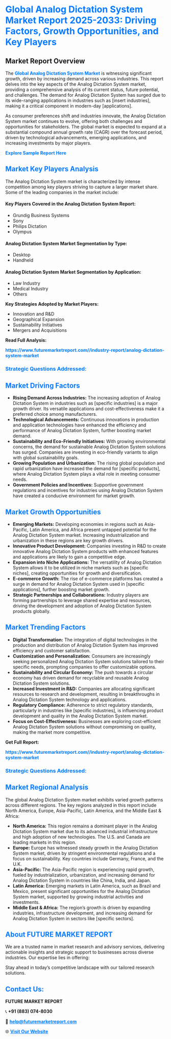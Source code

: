 <h1 style="color: #007BFF;">Global Analog Dictation System Market Report 2025-2033: Driving Factors, Growth Opportunities, and Key Players</h1>

<section id="overview">
<h2>Market Report Overview</h2>
<p>The <a href="https://www.futuremarketreport.com//industry-report/analog-dictation-system-market" style="color: #007BFF; text-decoration: none;"><strong>Global Analog Dictation System Market</strong></a> is witnessing significant growth, driven by increasing demand across various industries. This report delves into the key aspects of the Analog Dictation System market, providing a comprehensive analysis of its current status, future potential, and challenges. The demand for Analog Dictation System has surged due to its wide-ranging applications in industries such as [insert industries], making it a critical component in modern-day [applications].</p>
<p>As consumer preferences shift and industries innovate, the Analog Dictation System market continues to evolve, offering both challenges and opportunities for stakeholders. The global market is expected to expand at a substantial compound annual growth rate (CAGR) over the forecast period, driven by technological advancements, emerging applications, and increasing investments by major players.</p>
</section>

<section id="overview">
<p><a href="https://www.futuremarketreport.com//request-sample/reportId=79580" style="color: #007BFF; text-decoration: none;"><strong>Explore Sample Report Here</strong></a></p>
</section>

<section id="key-players">
<h2 style="color: #007BFF;">Market Key Players Analysis</h2>
<p>The Analog Dictation System market is characterized by intense competition among key players striving to capture a larger market share. Some of the leading companies in the market include:</p>
<h4>Key Players Covered in the Analog Dictation System Report:</h4>
<ul><li>Grundig Business Systems</li><li>Sony</li><li>Philips Dictation</li><li>Olympus</li></ul>
<h4>Analog Dictation System Market Segmentation by Type:</h4>
<ul><li>Desktop</li><li>Handheld</li></ul>

<h4>Analog Dictation System Market Segmentation by Application:</h4>
<ul><li>Law Industry</li><li>Medical Industry</li><li>Others</li></ul>
<p><strong>Key Strategies Adopted by Market Players:</strong></p>
<ul>
<li>Innovation and R&D</li>
<li>Geographical Expansion</li>
<li>Sustainability Initiatives</li>
<li>Mergers and Acquisitions</li>
</ul>
</section>

<section>
<p><strong>Read Full Analysis: </strong></p><a href="https://www.futuremarketreport.com//industry-report/analog-dictation-system-market" style="color: #007BFF; text-decoration: none;"><strong>https://www.futuremarketreport.com//industry-report/analog-dictation-system-market</strong></a>
<h3 style="color: #007BFF;">Strategic Questions Addressed:</h3>
</section>

<section id="driving-factors">
<h2 style="color: #007BFF;">Market Driving Factors</h2>
<ul>
<li><strong>Rising Demand Across Industries:</strong> The increasing adoption of Analog Dictation System in industries such as [specific industries] is a major growth driver. Its versatile applications and cost-effectiveness make it a preferred choice among manufacturers.</li>
<li><strong>Technological Advancements:</strong> Continuous innovations in production and application technologies have enhanced the efficiency and performance of Analog Dictation System, further boosting market demand.</li>
<li><strong>Sustainability and Eco-Friendly Initiatives:</strong> With growing environmental concerns, the demand for sustainable Analog Dictation System solutions has surged. Companies are investing in eco-friendly variants to align with global sustainability goals.</li>
<li><strong>Growing Population and Urbanization:</strong> The rising global population and rapid urbanization have increased the demand for [specific products], where Analog Dictation System plays a vital role in meeting consumer needs.</li>
<li><strong>Government Policies and Incentives:</strong> Supportive government regulations and incentives for industries using Analog Dictation System have created a conducive environment for market growth.</li>
</ul>
</section>

<section id="growth-opportunities">
<h2 style="color: #007BFF;">Market Growth Opportunities</h2>
<ul>
<li><strong>Emerging Markets:</strong> Developing economies in regions such as Asia-Pacific, Latin America, and Africa present untapped potential for the Analog Dictation System market. Increasing industrialization and urbanization in these regions are key growth drivers.</li>
<li><strong>Innovative Product Development:</strong> Companies investing in R&D to create innovative Analog Dictation System products with enhanced features and applications are likely to gain a competitive edge.</li>
<li><strong>Expansion into Niche Applications:</strong> The versatility of Analog Dictation System allows it to be utilized in niche markets such as [specific niches], creating opportunities for growth and diversification.</li>
<li><strong>E-commerce Growth:</strong> The rise of e-commerce platforms has created a surge in demand for Analog Dictation System used in [specific applications], further boosting market growth.</li>
<li><strong>Strategic Partnerships and Collaborations:</strong> Industry players are forming partnerships to leverage shared expertise and resources, driving the development and adoption of Analog Dictation System products globally.</li>
</ul>
</section>

<section id="trending-factors">
<h2 style="color: #007BFF;">Market Trending Factors</h2>
<ul>
<li><strong>Digital Transformation:</strong> The integration of digital technologies in the production and distribution of Analog Dictation System has improved efficiency and customer satisfaction.</li>
<li><strong>Customization and Personalization:</strong> Consumers are increasingly seeking personalized Analog Dictation System solutions tailored to their specific needs, prompting companies to offer customizable options.</li>
<li><strong>Sustainability and Circular Economy:</strong> The push towards a circular economy has driven demand for recyclable and reusable Analog Dictation System solutions.</li>
<li><strong>Increased Investment in R&D:</strong> Companies are allocating significant resources to research and development, resulting in breakthroughs in Analog Dictation System technology and applications.</li>
<li><strong>Regulatory Compliance:</strong> Adherence to strict regulatory standards, particularly in industries like [specific industries], is influencing product development and quality in the Analog Dictation System market.</li>
<li><strong>Focus on Cost-Effectiveness:</strong> Businesses are exploring cost-efficient Analog Dictation System solutions without compromising on quality, making the market more competitive.</li>
</ul>
</section>

<section>
<p><strong>Get Full Report: </strong></p><a href="https://www.futuremarketreport.com//industry-report/analog-dictation-system-market" style="color: #007BFF; text-decoration: none;"><strong>https://www.futuremarketreport.com//industry-report/analog-dictation-system-market</strong></a>
<h3 style="color: #007BFF;">Strategic Questions Addressed:</h3>
</section>


<section id="regional-analysis">
<h2 style="color: #007BFF;">Market Regional Analysis</h2>
<p>The global Analog Dictation System market exhibits varied growth patterns across different regions. The key regions analyzed in this report include North America, Europe, Asia-Pacific, Latin America, and the Middle East & Africa:</p>
<ul>
<li><strong>North America:</strong> This region remains a dominant player in the Analog Dictation System market due to its advanced industrial infrastructure and high adoption of new technologies. The U.S. and Canada are leading markets in this region.</li>
<li><strong>Europe:</strong> Europe has witnessed steady growth in the Analog Dictation System market, driven by stringent environmental regulations and a focus on sustainability. Key countries include Germany, France, and the U.K.</li>
<li><strong>Asia-Pacific:</strong> The Asia-Pacific region is experiencing rapid growth, fueled by industrialization, urbanization, and increasing demand for Analog Dictation System in countries like China, India, and Japan.</li>
<li><strong>Latin America:</strong> Emerging markets in Latin America, such as Brazil and Mexico, present significant opportunities for the Analog Dictation System market, supported by growing industrial activities and investments.</li>
<li><strong>Middle East & Africa:</strong> The region’s growth is driven by expanding industries, infrastructure development, and increasing demand for Analog Dictation System in sectors like [specific sectors].</li>
</ul>
</section>

<footer>
<h2 style="color: #007BFF;">About FUTURE MARKET REPORT</h2>
<p>We are a trusted name in market research and advisory services, delivering actionable insights and strategic support to businesses across diverse industries. Our expertise lies in offering:</p>

<p>Stay ahead in today’s competitive landscape with our tailored research solutions.</p>

<h2 style="color: #007BFF;">Contact Us:</h2>
<p><strong>FUTURE MARKET REPORT</strong></p>
<p>📞 <strong>+91 (883) 074-8030</strong></p>
<p>📧 <strong><a href="mailto:help@futuremarketreport.com" style="color: #007BFF;">help@futuremarketreport.com</a></strong></p>
<p>🌐 <strong><a href="https://www.futuremarketreport.com/" style="color: #007BFF;">Visit Our Website</a></strong></p>
</footer>